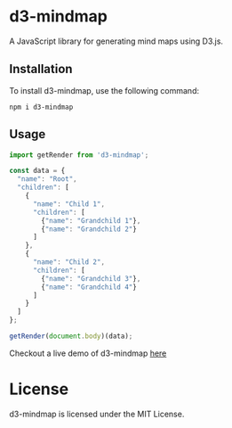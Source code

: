 # d3-mindmap
A JavaScript library for generating mind maps using D3.js.


## Installation

To install d3-mindmap, use the following command:

```
npm i d3-mindmap
```

## Usage

```javascript
import getRender from 'd3-mindmap';

const data = {
  "name": "Root",
  "children": [
    {
      "name": "Child 1",
      "children": [
        {"name": "Grandchild 1"},
        {"name": "Grandchild 2"}
      ]
    },
    {
      "name": "Child 2",
      "children": [
        {"name": "Grandchild 3"},
        {"name": "Grandchild 4"}
      ]
    }
  ]
};

getRender(document.body)(data);
```
Checkout a live demo of d3-mindmap [here](https://necolo.github.io/d3-mindmap/examples/demo1/)

# License
d3-mindmap is licensed under the MIT License.